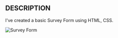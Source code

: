## DESCRIPTION

I've created a basic Survey Form using HTML, CSS.

![Survey Form](https://user-images.githubusercontent.com/52233275/138078403-8867a325-82bd-41de-940b-2f7d4794b51d.png)
